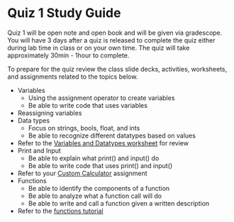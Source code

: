 # Quiz 1 Study Guide
Quiz 1 will be open note and open book and will be given via gradescope. You will have 3 days after a quiz is released to complete the quiz either during lab time in class or on your own time. The quiz will take approximately 30min - 1hour to complete.

To prepare for the quiz review the class slide decks, activities, worksheets, and assignments related to the topics below.
- Variables
	- Using the assignment operator to create variables
	- Be able to write code that uses variables
- Reassigning variables
- Data types
	- Focus on strings, bools, float, and ints
	- Be able to recognize different datatypes based on values
- Refer to the [Variables and Datatypes worksheet](https://docs.google.com/document/d/15bLc1rmHMl1mp7khr32wW7Cv3Gl8I97ZI4_RwWOLycc/edit) for review
- Print and Input
	- Be able to explain what print() and input() do
	- Be able to write code that uses print() and input()
- Refer to your [Custom Calculator](https://make-school-courses.github.io/CS-1.0-Introduction-To-Programming/#/course-materials/projects/custom-calculator) assignment
- Functions
	- Be able to identify the components of a function
	- Be able to analyze what a function call will do
	- Be able to write and call a function given a written description
- Refer to the [functions tutorial](https://www.gradescope.com/courses/154615/assignments/635836/)
